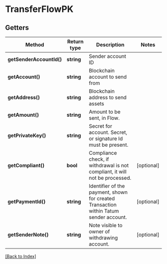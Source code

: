 # TransferFlowPK

## Getters

Method | Return type | Description | Notes
------------ | ------------- | ------------- | -------------
**getSenderAccountId()** | **string** | Sender account ID |
**getAccount()** | **string** | Blockchain account to send from |
**getAddress()** | **string** | Blockchain address to send assets |
**getAmount()** | **string** | Amount to be sent, in Flow. |
**getPrivateKey()** | **string** | Secret for account. Secret, or signature Id must be present. |
**getCompliant()** | **bool** | Compliance check, if withdrawal is not compliant, it will not be processed. | [optional]
**getPaymentId()** | **string** | Identifier of the payment, shown for created Transaction within Tatum sender account. | [optional]
**getSenderNote()** | **string** | Note visible to owner of withdrawing account. | [optional]

[[Back to Index]](../index.md)
